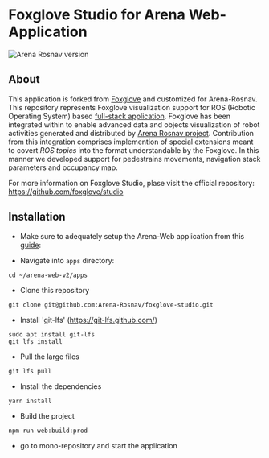 # Foxglove Studio for Arena Web-Application

![Arena Rosnav version](https://img.shields.io/github/v/tag/Arena-Rosnav/arena-rosnav?label=Arena%20Rosnav%20version)

## About

This application is forked from [Foxglove](https://github.com/foxglove/studio) and customized for Arena-Rosnav.
This repository represents Foxglove visualization support for ROS (Robotic Operating System) based [full-stack application](https://github.com/Arena-Rosnav/arena-web-v2). Foxglove has been integrated within to enable advanced data and objects visualization of robot activities generated and distributed by [Arena Rosnav project](https://github.com/Arena-Rosnav/Arena-Rosnav).
Contribution from this integration comprises implemention of special extensions meant to covert _ROS topics_ into the format understandable by the Foxglove. In this manner we developed support for pedestrains movements, navigation stack parameters and occupancy map. 

For more information on Foxglove Studio, plase visit the official repository: https://github.com/foxglove/studio

## Installation

- Make sure to adequately setup the Arena-Web application from this [guide](https://github.com/Arena-Rosnav/arena-web-v2/blob/master/README.md):

- Navigate into `apps` directory:
```
cd ~/arena-web-v2/apps
```

- Clone this repository

```
git clone git@github.com:Arena-Rosnav/foxglove-studio.git
```

- Install 'git-lfs' (https://git-lfs.github.com/)

```
sudo apt install git-lfs
git lfs install
```

- Pull the large files

```
git lfs pull
```

- Install the dependencies

```
yarn install
```

- Build the project

```
npm run web:build:prod
```

- go to mono-repository and start the application
